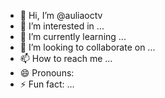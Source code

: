 - 👋 Hi, I’m @auliaoctv
- 👀 I’m interested in ...
- 🌱 I’m currently learning ...
- 💞️ I’m looking to collaborate on ...
- 📫 How to reach me ...
- 😄 Pronouns: <Her>
- ⚡ Fun fact: ...

<!---
auliaoctv/auliaoctv is a ✨ special ✨ repository because its `README.md` (this file) appears on your GitHub profile.
You can click the Preview link to take a look at your changes.
--->

